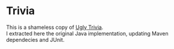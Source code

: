 # Trivia
This is a shameless copy of [Ugly Trivia](https://github.com/jbrains/trivia).  
I extracted here the original Java implementation, updating Maven dependecies and JUnit.  
